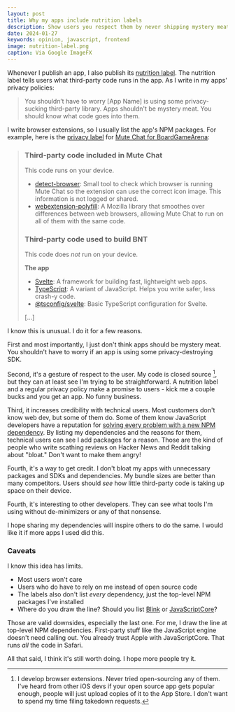 ```yaml
---
layout: post
title: Why my apps include nutrition labels
description: Show users you respect them by never shipping mystery meat.
date: 2024-01-27
keywords: opinion, javascript, frontend
image: nutrition-label.png
caption: Via Google ImageFX
---
```


Whenever I publish an app, I also publish its [nutrition label](https://www.nazariosoftware.com/tags.html#h-privacy-policy). The nutrition label tells users what third-party code runs in the app. As I write in my apps' privacy policies:

> You shouldn’t have to worry [App Name] is using some privacy-sucking third-party library. Apps shouldn't be mystery meat. You should know what code goes into them.

I write browser extensions, so I usually list the app's NPM packages. For example, here is the [privacy label](https://www.nazariosoftware.com/2023/06/02/mute-chat-privacy-policy.html) for [Mute Chat for BoardGameArena](https://www.nazariosoftware.com/2023/06/02/play-in-peace-with-mute-chat-for-boardgamearena.html):

> ### Third-party code included in Mute Chat
>
> This code runs on your device.
>
> - [detect-browser](https://www.npmjs.com/package/detect-browser): Small tool to check which browser is running Mute Chat so the extension can use the correct icon image. This information is not logged or shared.
> - [webextension-polyfill](https://github.com/mozilla/webextension-polyfill): A Mozilla library that smoothes over differences between web browsers, allowing Mute Chat to run on all of them with the same code.
>
> ### Third-party code used to build BNT 
>
> This code does *not* run on your device.
>
> **The app**
>
> - [Svelte](https://svelte.dev): A framework for building fast, lightweight web apps.
> - [TypeScript](https://www.typescriptlang.org): A variant of JavaScript. Helps you write safer, less crash-y code.
> - [@tsconfig/svelte](https://www.npmjs.com/package/@tsconfig/svelte): Basic TypeScript configuration for Svelte.
>
> [...]

I know this is unusual. I do it for a few reasons. 

First and most importantly, I just don't think apps should be mystery meat. You shouldn't have to worry if an app is using some privacy-destroying SDK. 

Second, it's a gesture of respect to the user. My code is closed source [^1], but they can at least see I'm trying to be straightforward. A nutrition label and a regular privacy policy make a promise to users - kick me a couple bucks and you get an app. No funny business.

[^1]: I develop browser extensions. Never tried open-sourcing any of them. I've heard from other iOS devs if your open source app gets popular enough, people will just upload copies of it to the App Store. I don't want to spend my time filing takedown requests.

Third, it increases credibility with technical users. Most customers don't know web dev, but some of them do. Some of them know JavaScript developers have a reputation for [solving every problem with a new NPM dependency](https://blog.appsignal.com/2020/04/09/ride-down-the-javascript-dependency-hell.html). By listing my dependencies and the reasons for them, technical users can see I add packages for a reason. Those are the kind of people who write scathing reviews on Hacker News and Reddit talking about "bloat." Don't want to make them angry!

Fourth, it's a way to get credit. I don't bloat my apps with unnecessary packages and SDKs and dependencies. My bundle sizes are better than many competitors. Users should *see* how little third-party code is taking up space on their device.

Fourth, it's interesting to other developers. They can see what tools I'm using without de-minimizers or any of that nonsense.

I hope sharing my dependencies will inspire others to do the same. I would like it if more apps I used did this. 

### Caveats

I know this idea has limits. 

- Most users won't care
- Users who do have to rely on me instead of open source code
- The labels also don't list *every* dependency, just the top-level NPM packages I've installed
- Where do you draw the line? Should you list [Blink](https://www.chromium.org/blink/) or [JavaScriptCore](https://developer.apple.com/documentation/javascriptcore)?

Those are valid downsides, especially the last one. For me, I draw the line at top-level NPM dependencies. First-party stuff like the JavaScript engine doesn't need calling out. You already trust Apple with JavaScriptCore. That runs *all* the code in Safari. 

All that said, I think it's still worth doing. I hope more people try it.